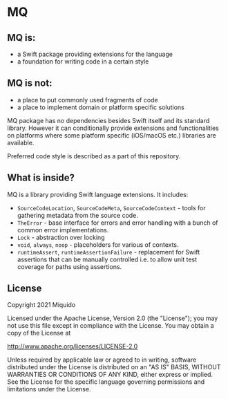 # MQ

## MQ is:
- a Swift package providing extensions for the language
- a foundation for writing code in a certain style

## MQ is not:
- a place to put commonly used fragments of code
- a place to implement domain or platform specific solutions

MQ package has no dependencies besides Swift itself and its standard library. However it can conditionally provide extensions and functionalities on platforms where some platform specific (iOS/macOS etc.) libraries are available.

Preferred code style is described as a part of this repository.

## What is inside?

MQ is a library providing Swift language extensions. It includes:
- `SourceCodeLocation`, `SourceCodeMeta`, `SourceCodeContext` - tools for gathering metadata from the source code.
- `TheError` - base interface for errors and error handling with a bunch of common error implementations.
- `Lock` - abstraction over locking
- `void`, `always`, `noop` - placeholders for various of contexts.
- `runtimeAssert`, `runtimeAssertionFailure` - replacement for Swift assertions that can be manually controlled i.e. to allow unit test coverage for paths using assertions.

## License

Copyright 2021 Miquido

Licensed under the Apache License, Version 2.0 (the "License"); you may not use this file except in compliance with the License. You may obtain a copy of the License at

http://www.apache.org/licenses/LICENSE-2.0

Unless required by applicable law or agreed to in writing, software distributed under the License is distributed on an "AS IS" BASIS, WITHOUT WARRANTIES OR CONDITIONS OF ANY KIND, either express or implied. See the License for the specific language governing permissions and limitations under the License.